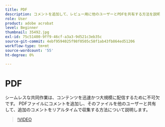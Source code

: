 ```yaml
---
title: PDF
description: コメントを追加して、レビュー用に他のユーザーとPDFを共有する方法を説明します
role: User
product: adobe acrobat
level: Beginner
thumbnail: 35492.jpg
exl-id: 75c51400-9ff9-46cf-a3a3-9d521c3eb35c
source-git-commit: 4ebf9594025f98f0505c58f1ab43fb864ed51206
workflow-type: tm+mt
source-wordcount: '55'
ht-degree: 0%

---
```


# PDF

シームレスな共同作業は、コンテンツを迅速かつ大規模に配信するために不可欠です。 PDFファイルにコメントを追加し、そのファイルを他のユーザーと共有して、追加のコメントをリアルタイムで収集する方法について説明します。

>[!VIDEO](https://video.tv.adobe.com/v/35492?quality=12&learn=on&hidetitle=true)
